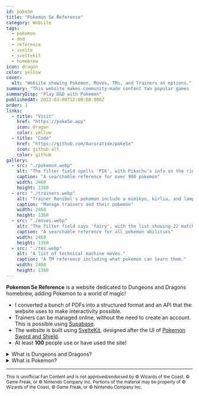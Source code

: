 ```yaml
---
id: poke5e
title: "Pokemon 5e Reference"
category: Website
tags:
  - pokemon
  - dnd
  - reference
  - svelte
  - sveltekit
  - homebrew
icon: dragon
color: yellow
cover:
  alt: "Website showing Pokemon, Moves, TMs, and Trainers as options."
summary: "This website makes community-made content two popular games (Pokemon, and Dungeons and Dragons) online and searchable."
summaryDisp: "Play D&D with Pokemon"
publishedAt: 2022-03-09T12:00:00.000Z
order: 1
links:
  - title: "Visit"
    href: "https://poke5e.app"
    icon: dragon
    color: yellow
  - title: "Code"
    href: "https://github.com/Auroratide/poke5e"
    icon: github-alt
    color: github
gallery:
  - src: "./pokemon.webp"
    alt: "The filter field spells 'PIK', with Pikachu's info on the right."
    caption: "A searchable reference for over 900 pokemon"
    width: 2468
    height: 1360
  - src: "./trainers.webp"
    alt: "Trainer Renibel's pokemon include a mimikyu, kirlia, and lampent."
    caption: "Manage trainers and their pokemon"
    width: 2468
    height: 1360
  - src: "./moves.webp"
    alt: "The filter field says 'fairy', with the list showing 22 matching moves."
    caption: "A searchable reference for all pokemon abilities"
    width: 2468
    height: 1360
  - src: "./tms.webp"
    alt: "A list of technical machine moves."
    caption: "A TM reference including what pokemon can learn them."
    width: 2468
    height: 1360
---
```


**Pokemon 5e Reference** is a website dedicated to Dungeons and Dragons homebrew, adding Pokemon to a world of magic!

* I converted a bunch of PDFs into a structured format and an API that the website uses to make interactivity possible.
* Trainers can be managed online, without the need to create an account. This is possible using [Supabase](https://supabase.com/).
* The website is built using [SvelteKit](https://kit.svelte.dev/), designed after the UI of [Pokemon Sword and Shield](https://swordshield.pokemon.com/en-us/).
* At least **100** people use or have used the site!

<details>
	<summary>What is Dungeons and Dragons?</summary>
	<p><a href="https://dnd.wizards.com/">Dungeons and Dragons</a> is a popular game where people act as characters in a world of magic to defeat evil. I like to think of it as _collaborative storytelling_, as the people playing essentially create the story of their characters' adventures. As an inherently creative game, the creation of <dfn>homebrew</dfn>, or custom content, is incredibly common, personalizing and expanding an already expressive universe.</p>
</details>

<details>
	<summary>What is Pokemon?</summary>
	<p><a href="https://www.pokemon.com/us/">Pokemon</a> is a series of games and shows where people collect powerful animals to battle each other. The community created an assortment of custom content for Dungeons and Dragons, including converting every single Pokemon into a useable monster.</p>
</details>

----------

<small>This is unofficial Fan Content and is not approved/endorsed by © Wizards of the Coast, © Game Freak, or © Nintendo Company Inc. Portions of the material may be property of © Wizards of the Coast, © Game Freak, or © Nintendo Company Inc.</small>

